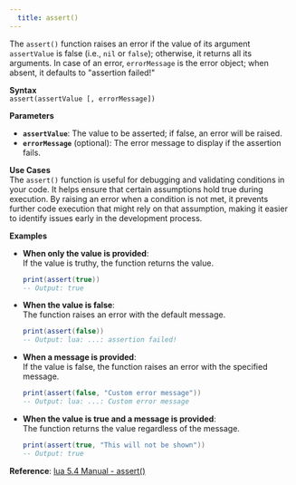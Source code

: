 ```yaml
---
  title: assert()
---
```


The `assert()` function raises an error if the value of its argument `assertValue` is false (i.e., `nil` or `false`); otherwise, it returns all its arguments. In case of an error, `errorMessage` is the error object; when absent, it defaults to "assertion failed!"

**Syntax**  
`assert(assertValue [, errorMessage])`

**Parameters**  
- **`assertValue`**: The value to be asserted; if false, an error will be raised.  
- **`errorMessage`** (optional): The error message to display if the assertion fails.

**Use Cases**  
The `assert()` function is useful for debugging and validating conditions in your code. It helps ensure that certain assumptions hold true during execution. By raising an error when a condition is not met, it prevents further code execution that might rely on that assumption, making it easier to identify issues early in the development process.

**Examples**  

- **When only the value is provided**:  
  If the value is truthy, the function returns the value.

  ```lua
  print(assert(true))  
  -- Output: true
  ```

- **When the value is false**:  
  The function raises an error with the default message.

  ```lua
  print(assert(false))  
  -- Output: lua: ...: assertion failed!
  ```

- **When a message is provided**:  
  If the value is false, the function raises an error with the specified message.

  ```lua
  print(assert(false, "Custom error message"))  
  -- Output: lua: ...: Custom error message
  ```

- **When the value is true and a message is provided**:  
  The function returns the value regardless of the message.

  ```lua
  print(assert(true, "This will not be shown"))  
  -- Output: true
  ```

**Reference**: [lua 5.4 Manual - assert()](https://lua.org/manual/5.4/manual.html#pdf-assert)
